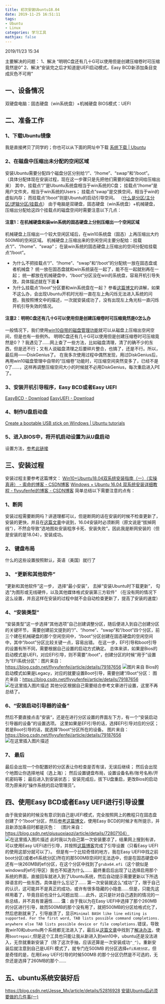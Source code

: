 ```yaml
---
title: 初次安装Ubuntu18.04
date: 2019-11-25 16:51:11
tags:
- Ubuntu
- Linux
categories: 学习工具
mathjax: false
---
```


 2019/11/23 15:34 

 主要解决的问题：
1、解决 “明明C盘还有几十G可以使用但是创建压缩卷时可压缩竟然是0”
2、解决“安装完之后才知道是UEFI启动模式，Easy BCD新添加条目变成灰色不可用”

## 一、设备情况
双硬盘电脑：固态硬盘（win系统盘）+机械硬盘
BIOS模式：UEFI

<!--more-->

## 二、准备工作
### 1、下载Ubuntu镜像
我是直接拷贝了同学的；你也可以从下面的网址中下载
[系统下载 | Ubuntu](https://cn.ubuntu.com/download) 
### 2、在磁盘中压缩出未分配的空闲区域
安装Ubuntu需要分配四个磁盘分区分别给“/”、“/home”、“swap”和“/boot”。
（具体分配体现在安装过程，现在这一步骤只是先把他们需要的磁盘空间给压缩出来）
其中，挂载点“/”是Ubuntu系统盘相当于win系统的C盘；
挂载点“/home”是用户文件夹，相当于win系统的Users；
挂载点“swap”是交换空间，相当于win的虚拟内存；
而挂载点“/boot”则是Ubuntu的启动引导空间。
（[什么是分区/主分区/逻辑分区/挂载点](https://blog.csdn.net/lin353809836/article/details/86747491)）
由于电脑是双硬盘，固态硬盘（win系统盘）+机械硬盘，压缩出分配给这四个挂载点的磁盘空间时需要注意以下几点：
#### 注意1：在机械硬盘和装win系统的固态硬盘上分别压缩出一个空闲区域
机械硬盘上压缩出一个较大空闲区域后，在win10系统盘（固态）上再压缩出大约500MB的空闲区域。
机械硬盘上压缩出来的空闲空间主要分配给：挂载点“/”、“/home”、“swap”；
在装win系统的固态硬盘上压缩出的空间分配给挂载点“/boot”。
- 为什么不把挂载点“/”、“/home”、“swap”和“/boot”的分配统一放在固态盘或者机械盘？
  统一放在固态盘就和win系统装在一起了，能不在一起就别再在一起；
  统一都放在机械硬盘中，“/boot”分区没在win的系统盘，容易开机引导失效，具体描述就在下面⬇
- 为什么挂载点“/boot”分区要和win系统盘在一起？
  参看[这篇博文](https://blog.csdn.net/qq_24624539/article/details/81775635)的讲解，如果不这么办，会出现Ubuntu开机时光标一直在左上角闪烁无法进入系统的问题，我按照博文中的描述，一次就安装成功了，没有出现左上角光标一直闪烁开机引导失效的情况。
#### 注意2：明明C盘还有几十G可以使用但是创建压缩卷时可压缩竟然是0怎么办
  一般情况下，我们使用[win10自带的磁盘管理功能](https://jingyan.baidu.com/article/425e69e6bbd0c7be14fc164a.html)就可以从磁盘上压缩出空闲空间，但是也有一些例外。
明明C盘还有几十G可以使用但是创建压缩卷时可压缩竟然是0？？我遇见了……网上查了一些方法，比如磁盘清理，清了的确不少的东西，但是还不行；又有人说磁盘清理之后要碎片整合，也搞了，还是不行。所以，最后用——DiskGenius了。
在我多次使用过程中偶然发现，用过DiskGenius后，再用win10磁盘管理中自带的“压缩卷”功能时，可压缩空间突然变多了，已经不是0了……，这样再调整压缩空间大小的时候就不必用DiskGenius，每次重启进入PE了。
### 3、安装开机引导程序，Easy BCD或者Easy UEFI
[EasyBCD - Download](https://easybcd.en.softonic.com/) 
[EasyUEFI - Download](https://easyuefi.en.softonic.com/) 
### 4、制作U盘启动盘
[Create a bootable USB stick on Windows | Ubuntu tutorials](https://tutorials.ubuntu.com/tutorial/tutorial-create-a-usb-stick-on-windows#0) 
### 5、进入BIOS中，将开机启动设置为从U盘启动
设置方法，[参考此链接](https://jingyan.baidu.com/article/1974b289ebb809b4b0f7747d.html)
## 三、安装过程
安装过程主要参考这篇博文：
[Win10+Ubuntu18.04双系统安装指南（一）（实操真谛） - 索命的博客 - CSDN博客](https://blog.csdn.net/u013052326/article/details/81545449) 
[Windows + Ubuntu 16.04 双系统安装详细教程 - flyyufenfei的博客 - CSDN博客](https://blog.csdn.net/flyyufenfei/article/details/79187656) 
简单总结以下需要注意的点有：
### 1、断网
安装过程需要断网吗？讲道理都可以，但是断网的话在安装的时候不检查更新了，安装的更快，并且在[这篇文章](https://blog.csdn.net/qq_24624539/article/details/81775635)中说到，16.04安装时必须断网（原文说是“拔掉网线”），不然会导致“选地图处安装程序卡死、安装失败”。因此我是断网安装的（但是安装的是18.04），安装成功。
### 2、 键盘布局
什么的这些设置按照默认，英语（美国）就行了
### 3、 “更新和其他软件”
“更新和其他软件”这一步，
选择“最小安装”，
去掉“安装Ubuntu时下载更新”，
勾选“为图形或无线硬件，以及其他媒体格式安装第三方软件”
（在没有网的情况下这么设置，并且这样在安装的过程中就不会自动检查更新了，提高了安装的速度）
### 4、“安装类型”
“安装类型”这一步选择“其他选项”自己创建调整分区，随后便进入到自己创建分区的关键环节，
需要创建前文提到的“/”、“/home”、“swap”和“/boot”四个分区，前三个建在机械硬盘的那个空闲空间中，“/boot”分区创建在固态硬盘的空闲空间中，其中“/boot”分区比较关键一点，容易出错。
在这一步，EFI引导和boot引导的设置有所不同，需要根据自己设置的启动方式确定。
总体来讲，如果是Bios的启动模式是UEFI，对应EFI引导，则不需要"/boot"，创建分区的时候“用于”设置为“EFI系统分区”：图片来自：https://blog.csdn.net/flyyufenfei/article/details/79187656
![图片来自](https://img-blog.csdnimg.cn/20191123205218727.png?x-oss-process=image/watermark,type_ZmFuZ3poZW5naGVpdGk,shadow_10,text_aHR0cHM6Ly9ibG9nLmNzZG4ubmV0L2NoMjA2MjY1,size_16,color_FFFFFF,t_70)
Bios的启动模式如果是Legacy，对应的就要设置Boot引导，需要创建“/Boot”分区：
图片来自：https://blog.csdn.net/flyyufenfei/article/details/79187656
![在这里插入图片描述](https://img-blog.csdnimg.cn/20191123205312600.png?x-oss-process=image/watermark,type_ZmFuZ3poZW5naGVpdGk,shadow_10,text_aHR0cHM6Ly9ibG9nLmNzZG4ubmV0L2NoMjA2MjY1,size_16,color_FFFFFF,t_70)
其他分区根据自己需要结合参考文章进行设置，这里不再总结了。
### 6、“安装启动引导器的设备”
然后不要直接点击”安装“，还是在进行分区设置的界面左下方，有一个“安装启动引导器的设备”的设置选项。
这里如果是EFI引导的话，选择EFI引导对应的分区；
若是Boot引导的话，就选择”/boot“分区所在的设备。
图片来自：https://blog.csdn.net/flyyufenfei/article/details/79187656
![在这里插入图片描述](https://img-blog.csdnimg.cn/20191123205402915.png?x-oss-process=image/watermark,type_ZmFuZ3poZW5naGVpdGk,shadow_10,text_aHR0cHM6Ly9ibG9nLmNzZG4ubmV0L2NoMjA2MjY1,size_16,color_FFFFFF,t_70)
### 7、 最后
最后会出现一个你配置好的分区表让你检查是否有误，无误后继续；
然后会出现个地图让你选择地域（选上海）；
然后设置键盘布局，设置设备名称/账号名称/开机密码等；
最后进入到安装状态；
安装完成后，拔下U盘重启，更改Bios的启动项为原来的“操作系统的启动管理员”。
## 四、使用Easy BCD或者Easy UEFI进行引导设置
由于我安装的时候没有意识到自己是UEFI模式，完全按照网上的教程只在固态盘创建了个”/boot“分区，然后[参考这篇博文](https://blog.csdn.net/flyyufenfei/article/details/79187656)，使用Easy BCD的时候才有所提示，并且新添加条目时都是灰色：
（图片来自：https://blog.csdn.net/qiusuoxiaozi/article/details/72807104）
![在这里插入图片描述](https://img-blog.csdnimg.cn/20191123205515964.png?x-oss-process=image/watermark,type_ZmFuZ3poZW5naGVpdGk,shadow_10,text_aHR0cHM6Ly9ibG9nLmNzZG4ubmV0L2NoMjA2MjY1,size_16,color_FFFFFF,t_70)
此时我以为自己第一次安装要凉了，结果网上搜到有讲，可以使用Easy UEFI进行引导，并按照[这篇博客](https://blog.csdn.net/www_helloworld_com/article/details/84672165)完成了引导设置（只看Easy UEFI的使用这部分就可以了）。
但是有一个比较奇怪的地方，我在Easy UEFI中找之前boot分区(或者efi系统分区)所在的那500MB空间时无法选中，但是在固态硬盘中还有一块260MB的efi分区，在这个分区中找到了`grubx64.efi`（这个貌似是windows的efi引导区）我也不知道为什么……
最终重启后出现了让选择启用那个系统的界面，直接回车就进入到了Ubuntu系统，然后自动提示需要更新以下所选择语言的一些东西，具体是什么忘记了……
第一次安装就这么“成功”了，限于自己的认识，这可能并不是真正的成功，或许有很多隐藏的小隐患……但是，只能先这样用着了，毕竟目前也没什么问题出现……此外，这只是针对自己遇到的情况的一些总结，并不具有普遍性……
**注**：由于我以为在Easy UEFI中选择了那个260MB的分区进行引导，故而500MB的那个没有用了，就把500MB的分区给格式化了，然后悲剧就来了，引导崩溃了，显示`Minimal BASH like line editing is supported. For the first word, TAB lists possible command completions. anywhere else TAB lists possible device or file completions.`错误，导致我win10和ubuntu两个系统都无法进入了，最后从[这篇文章](https://blog.csdn.net/heroacool/article/details/50817856)中找到了[解决办法](https://www.linuxidc.com/Linux/2015-07/120748.htm)，使用`bootrepair`,但是这个工具也只能让我从新进入到win10中，ubuntu还是没法进入，无奈就重新安装了（除了这次手抽，应该还算是一次安装成功`^_^`）。重新安装后就注意到自己是UEFI 模式了，就专门在500MB 的分区选择`efi系统分区`，但是奇怪的是，在用Easy UEFI引导的时候500MB 的那个分区仍然是不可选的，无奈还是选择了260MB的那个……
## 五、ubuntu系统安装好后
https://blog.csdn.net/Jesse_Mx/article/details/52816928
[安装Ubuntu后必须要做的几件事(一)](https://blog.csdn.net/day_to_die/article/details/78689999)